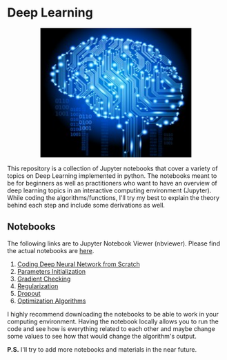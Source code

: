 
# Deep Learning
<p align="center">
<img src = "notebooks/images/deep-learning.jpeg" style = "height:300px; width:350px"><br>
</p>

This repository is a collection of Jupyter notebooks that cover a variety of topics on Deep Learning implemented in python. The notebooks meant to be for beginners as well as practitioners who want to have an overview of deep learning topics in an interactive computing environment (Jupyter). While coding the algorithms/functions, I'll try my best to explain the theory behind each step and include some derivations as well.

## Notebooks
The following links are to Jupyter Notebook Viewer (nbviewer). Please find the actual notebooks are [here](/notebooks/).
1. [Coding Deep Neural Network from Scratch](https://nbviewer.jupyter.org/github/ImadDabbura/Deep-Learning/blob/master/notebooks/Coding-Deep-Neural-Network-From-Scratch.ipynb)
2. [Parameters Initialization](https://nbviewer.jupyter.org/github/ImadDabbura/Deep-Learning/blob/master/notebooks/Parameters-Initialization.ipynb)
3. [Gradient Checking](https://nbviewer.jupyter.org/github/ImadDabbura/Deep-Learning/blob/master/notebooks/Gradient-Checking.ipynb)
4. [Regularization](https://nbviewer.jupyter.org/github/ImadDabbura/Deep-Learning/blob/master/notebooks/Regularization.ipynb)
5. [Dropout](https://nbviewer.jupyter.org/github/ImadDabbura/Deep-Learning/blob/master/notebooks/Dropout.ipynb)
6. [Optimization Algorithms](https://nbviewer.jupyter.org/github/ImadDabbura/Deep-Learning/blob/master/notebooks/Optimization-Algorithms.ipynb)

I highly recommend downloading the notebooks to be able to work in your computing environment. Having the notebook locally allows you to run the code and see how is everything related to each other and maybe change some values to see how that would change the algorithm's output.

**P.S.** I'll try to add more notebooks and materials in the near future.